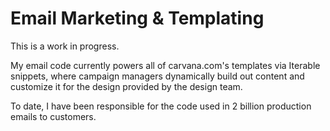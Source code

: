  # Email Marketing & Templating

 This is a work in progress.

 My email code currently powers all of carvana.com's templates via Iterable snippets, where campaign managers dynamically build out content and customize it for the design provided by the design team.

 To date, I have been responsible for the code used in 2 billion production emails to customers.